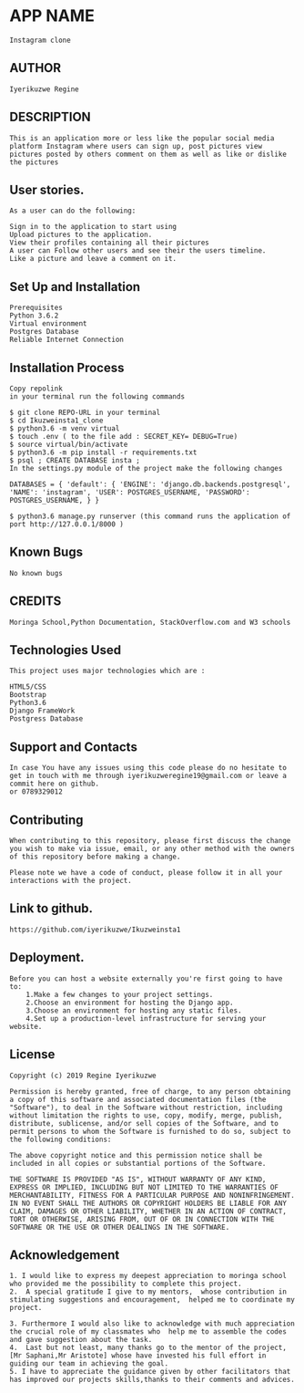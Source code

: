# APP NAME
    Instagram clone
## AUTHOR
    Iyerikuzwe Regine

## DESCRIPTION
    This is an application more or less like the popular social media platform Instagram where users can sign up, post pictures view pictures posted by others comment on them as well as like or dislike the pictures

## User stories.
    As a user can do the following:

    Sign in to the application to start using
    Upload pictures to the application.
    View their profiles containing all their pictures
    A user can Follow other users and see their the users timeline.
    Like a picture and leave a comment on it.
## Set Up and Installation
    Prerequisites
    Python 3.6.2
    Virtual environment
    Postgres Database
    Reliable Internet Connection
## Installation Process
    Copy repolink
    in your terminal run the following commands

    $ git clone REPO-URL in your terminal
    $ cd Ikuzweinsta1_clone
    $ python3.6 -m venv virtual
    $ touch .env ( to the file add : SECRET_KEY= DEBUG=True)
    $ source virtual/bin/activate
    $ python3.6 -m pip install -r requirements.txt
    $ psql ; CREATE DATABASE insta ;
    In the settings.py module of the project make the following changes

    DATABASES = { 'default': { 'ENGINE': 'django.db.backends.postgresql', 'NAME': 'instagram', 'USER': POSTGRES_USERNAME, 'PASSWORD': POSTGRES_USERNAME, } }

    $ python3.6 manage.py runserver (this command runs the application of port http://127.0.0.1/8000 )
## Known Bugs
    No known bugs

## CREDITS
    Moringa School,Python Documentation, StackOverflow.com and W3 schools

## Technologies Used
    This project uses major technologies which are :

    HTML5/CSS
    Bootstrap
    Python3.6
    Django FrameWork
    Postgress Database
## Support and Contacts
    In case You have any issues using this code please do no hesitate to get in touch with me through iyerikuzweregine19@gmail.com or leave a commit here on github.
    or 0789329012
 ## Contributing
    When contributing to this repository, please first discuss the change you wish to make via issue, email, or any other method with the owners of this repository before making a change.

    Please note we have a code of conduct, please follow it in all your interactions with the project.
## Link to github.
    https://github.com/iyerikuzwe/Ikuzweinsta1

## Deployment.
    Before you can host a website externally you're first going to have to:
        1.Make a few changes to your project settings.
        2.Choose an environment for hosting the Django app.
        3.Choose an environment for hosting any static files.
        4.Set up a production-level infrastructure for serving your website. 
## License
    Copyright (c) 2019 Regine Iyerikuzwe

    Permission is hereby granted, free of charge, to any person obtaining a copy of this software and associated documentation files (the "Software"), to deal in the Software without restriction, including without limitation the rights to use, copy, modify, merge, publish, distribute, sublicense, and/or sell copies of the Software, and to permit persons to whom the Software is furnished to do so, subject to the following conditions:

    The above copyright notice and this permission notice shall be included in all copies or substantial portions of the Software.

    THE SOFTWARE IS PROVIDED "AS IS", WITHOUT WARRANTY OF ANY KIND, EXPRESS OR IMPLIED, INCLUDING BUT NOT LIMITED TO THE WARRANTIES OF MERCHANTABILITY, FITNESS FOR A PARTICULAR PURPOSE AND NONINFRINGEMENT. IN NO EVENT SHALL THE AUTHORS OR COPYRIGHT HOLDERS BE LIABLE FOR ANY CLAIM, DAMAGES OR OTHER LIABILITY, WHETHER IN AN ACTION OF CONTRACT, TORT OR OTHERWISE, ARISING FROM, OUT OF OR IN CONNECTION WITH THE SOFTWARE OR THE USE OR OTHER DEALINGS IN THE SOFTWARE.
## Acknowledgement
    1. I would like to express my deepest appreciation to moringa school who provided me the possibility to complete this project.
    2.  A special gratitude I give to my mentors,  whose contribution in stimulating suggestions and encouragement,  helped me to coordinate my project.

    3. Furthermore I would also like to acknowledge with much appreciation the crucial role of my classmates who  help me to assemble the codes and gave suggestion about the task.
    4.  Last but not least, many thanks go to the mentor of the project, [Mr Saphani,Mr Aristote] whose have invested his full effort in guiding our team in achieving the goal.
    5. I have to appreciate the guidance given by other facilitators that has improved our projects skills,thanks to their comments and advices.   